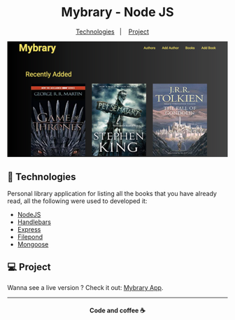 <h1 align="center">Mybrary - Node JS</h1>

 <p align="center">
   <a href="#-technologies">Technologies</a>&nbsp;&nbsp;&nbsp;|&nbsp;&nbsp;&nbsp;
   <a href="#-project">Project</a>&nbsp;&nbsp;&nbsp;&nbsp;&nbsp;&nbsp;
 </p>

 <p align="center">
    <img alt="print" src="public/img/print.png" >
 </p>

 ## :rocket: Technologies

 Personal library application for listing all the books that you have already read, all the following were used to developed it:

 - [NodeJS](https://nodejs.org/en/)
 - [Handlebars](https://handlebarsjs.com)
 - [Express](https://expressjs.com)
 - [Filepond](https://pqina.nl/filepond/)
 - [Mongoose](https://mongoosejs.com)

 ## 💻 Project

Wanna see a live version ? Check it out: [Mybrary App](https://nodelibraryjs.herokuapp.com).

 ---
<h4 align="center">
   Code and coffee ☕
</h4>
